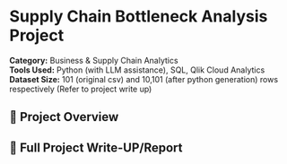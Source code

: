 # Supply Chain Bottleneck Analysis Project

**Category:** Business & Supply Chain Analytics  
**Tools Used:** Python (with LLM assistance), SQL, Qlik Cloud Analytics  
**Dataset Size:** 101 (original csv) and 10,101 (after python generation) rows respectively (Refer to project write up)

## 📌 Project Overview

## 📄 Full Project Write-UP/Report
